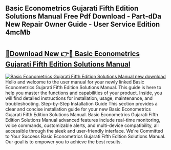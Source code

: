 ## Basic Econometrics Gujarati Fifth Edition Solutions Manual Free Pdf Download - Part-dDa New Repair Owner Guide - User Service Edition 4mcMb

# <h2><a href="http://bc70988.oget.top/?id=Basic+Econometrics+Gujarati+Fifth+Edition+Solutions+Manual">🔗Download New 👉🔴 Basic Econometrics Gujarati Fifth Edition Solutions Manual</a></h2>

[![Basic Econometrics Gujarati Fifth Edition Solutions Manual new download](https://i.imgur.com/5g1atiW.png)](http://bc70988.oget.top/?id=Basic+Econometrics+Gujarati+Fifth+Edition+Solutions+Manual)
Hello and welcome to the user manual for your newly linked Basic Econometrics Gujarati Fifth Edition Solutions Manual. This guide is here to help you master the functions and capabilities of your product. Inside, you will find detailed instructions for installation, usage, maintenance, and troubleshooting. Step-by-Step Installation Guide This section provides a clear and concise installation guide for your new Basic Econometrics Gujarati Fifth Edition Solutions Manual. Basic Econometrics Gujarati Fifth Edition Solutions Manual advanced features include real-time monitoring, voice commands, customizable alerts, and multi-device compatibility, all accessible through the sleek and user-friendly interface. We're Committed to Your Success Basic Econometrics Gujarati Fifth Edition Solutions Manual. Our goal is to empower you to achieve the best results.
